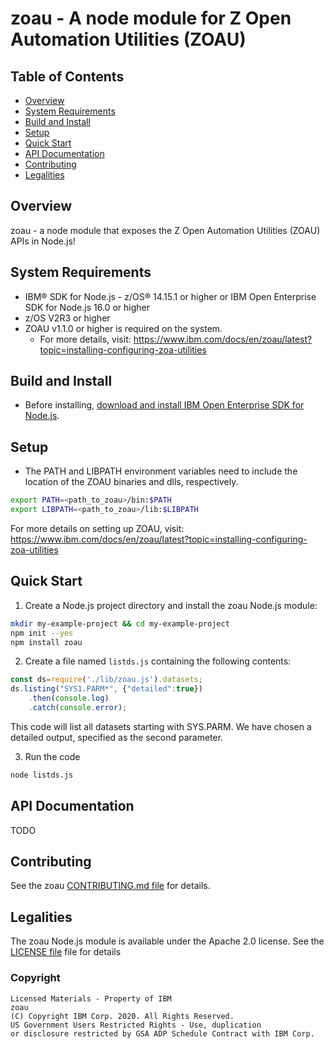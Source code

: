 # zoau - A node module for Z Open Automation Utilities (ZOAU)

## Table of Contents

 * [Overview](#overview)
 * [System Requirements](#system-requirements)
 * [Build and Install](#build-and-install)
 * [Setup](#setup)
 * [Quick Start](#quick-start)
 * [API Documentation](#api-documentation)
 * [Contributing](#contributing)
 * [Legalities](#legalities)

## Overview

zoau - a node module that exposes the Z Open Automation Utilities (ZOAU)
APIs in Node.js!

## System Requirements

* IBM® SDK for Node.js - z/OS® 14.15.1 or higher or IBM Open Enterprise SDK for Node.js 16.0 or higher
* z/OS V2R3 or higher
* ZOAU v1.1.0 or higher is required on the system.
  * For more details, visit: 
    https://www.ibm.com/docs/en/zoau/latest?topic=installing-configuring-zoa-utilities

## Build and Install

* Before installing, [download and install IBM Open Enterprise SDK for Node.js](https://www.ibm.com/products/sdk-nodejs-compiler-zos).

## Setup

* The PATH and LIBPATH environment variables need to include the location of the ZOAU
binaries and dlls, respectively.
``` bash
export PATH=<path_to_zoau>/bin:$PATH
export LIBPATH=<path_to_zoau>/lib:$LIBPATH
```
For more details on setting up ZOAU, visit:
https://www.ibm.com/docs/en/zoau/latest?topic=installing-configuring-zoa-utilities

## Quick Start

1. Create a Node.js project directory and install the zoau Node.js module:
```bash
mkdir my-example-project && cd my-example-project
npm init --yes
npm install zoau
```

2. Create a file named `listds.js` containing the following contents:

```js
const ds=require('./lib/zoau.js').datasets;
ds.listing("SYS1.PARM*", {"detailed":true})
	.then(console.log)
	.catch(console.error);
```

This code will list all datasets starting with SYS.PARM.  We have chosen
a detailed output, specified as the second parameter.

3.  Run the code
```bash
node listds.js
```

## API Documentation

TODO

## Contributing

See the zoau [CONTRIBUTING.md file](CONTRIBUTING.md) for details.

## Legalities

The zoau Node.js module is available under the Apache 2.0 license. See the [LICENSE 
file](LICENSE) file for details

### Copyright

```
Licensed Materials - Property of IBM
zoau
(C) Copyright IBM Corp. 2020. All Rights Reserved.
US Government Users Restricted Rights - Use, duplication
or disclosure restricted by GSA ADP Schedule Contract with IBM Corp.
```
